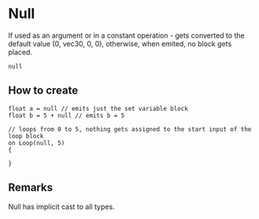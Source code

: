 # Null

If used as an argument or in a constant operation - gets converted to the default value (0, vec30, 0, 0), otherwise, when emited, no block gets placed.

```
null
```

## How to create

``` fcs
float a = null // emits just the set variable block
float b = 5 + null // emits b = 5

// loops from 0 to 5, nothing gets assigned to the start input of the loop block
on Loop(null, 5)
{

}
```

## Remarks

Null has implicit cast to all types.


